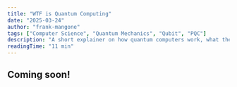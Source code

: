 ```yaml
---
title: "WTF is Quantum Computing"
date: "2025-03-24"
author: "frank-mangone"
tags: ["Computer Science", "Quantum Mechanics", "Qubit", "PQC"]
description: "A short explainer on how quantum computers work, what they can do, and what to expect from them in the near future"
readingTime: "11 min"
---
```


## Coming soon!
